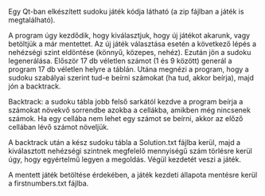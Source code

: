 Egy Qt-ban elkészített sudoku játék kódja látható (a zip fájlban a játék is megtalálható).

A program úgy kezdődik, hogy kiválasztjuk, hogy új játékot akarunk, vagy betöltjük a már mentettet. Az új játék választása esetén a következő lépés a nehézségi szint eldöntése (könnyű, közepes, nehéz).
Ezután jön a sudoku legenerálása. Először 17 db véletlen számot (1 és 9 között) generál a program 17 db véletlen helyre a táblán. Utána megnézi a program, hogy a sudoku szabályai szerint tud-e beírni számokat (ha tud, akkor beírja), majd jón a backtrack.

Backtrack: a sudoku tábla jobb felső sarkától kezdve a program beírja a számokat növekvő sorrendbe azokba a cellákba, amikben még nincsenek számok. Ha egy cellába nem lehet egy számot se beírni, akkor az előző cellában lévő számot növeljük.

A backtrack után a kész sudoku tábla a Solution.txt fájlba kerül, majd a kiválasztott nehézségi szintnek megfelelő mennyiségű szám törlésre kerül úgy, hogy egyértelmű legyen a megoldás. Végül kezdetét veszi a játék.

A mentett játék betöltése érdekében, a játék kezdeti állapota mentésre kerül a firstnumbers.txt fájlba.
